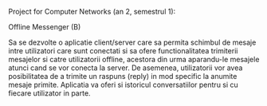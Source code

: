 Project for Computer Networks (an 2, semestrul 1):    

  Offline Messenger (B) 

Sa se dezvolte o aplicatie client/server care sa permita schimbul de mesaje intre utilizatori care sunt conectati si sa ofere functionalitatea trimiterii mesajelor si catre utilizatorii offline, acestora din urma aparandu-le mesajele atunci cand se vor conecta la server. De asemenea, utilizatorii vor avea posibilitatea de a trimite un raspuns (reply) in mod specific la anumite mesaje primite. Aplicatia va oferi si istoricul conversatiilor pentru si cu fiecare utilizator in parte.
